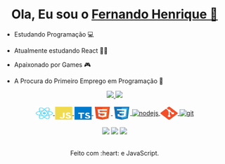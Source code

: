 <div>
  
  <h1 align="center">
    Ola, Eu sou o 
    <a href="https://www.linkedin.com/in/fernandohenrique654/">Fernando Henrique 👋</a>
  </h1>
  
  <p align="center">
    
  - Estudando Programação 💻
    
  - Atualmente estudando React 👨‍💻
    
  - Apaixonado por Games 🎮
    
  - A Procura do Primeiro Emprego em Programação 💼

  </p> 
  
</div>

<div align="center">
  
<a href="https://github.com/TI-fernando">
   <img height="180em" src="https://github-readme-stats.vercel.app/api?username=TI-fernando&show_icons=true&theme=tokyonight&include_all_commits=true&count_private=true"/>
   <img height="180em" src="https://github-readme-stats.vercel.app/api/top-langs/?username=TI-fernando&layout=compact&langs_count=6&theme=tokyonight"/>
</div>

<div align="center" valign="top"><br>
  <img align="center" alt="React" height="30" width="40" src="https://raw.githubusercontent.com/devicons/devicon/master/icons/react/react-original.svg">
  <img align="center" alt="Js" height="30" width="40" src="https://raw.githubusercontent.com/devicons/devicon/master/icons/javascript/javascript-plain.svg">
  <img align="center" alt="Js" height="30" width="40" src="https://raw.githubusercontent.com/devicons/devicon/master/icons/typescript/typescript-plain.svg">
  <img align="center" alt="HTML" height="30" width="40" src="https://raw.githubusercontent.com/devicons/devicon/master/icons/html5/html5-original.svg">
  <img align="center" alt="CSS" height="30" width="40" src="https://raw.githubusercontent.com/devicons/devicon/master/icons/css3/css3-original.svg">
  <img align="center" alt="nodejs" height="30" width="40" src="https://cdn.worldvectorlogo.com/logos/nodejs-icon.svg">
  <img align="center" alt="git" height="30" width="40" src="https://raw.githubusercontent.com/devicons/devicon/master/icons/git/git-original.svg">
  <img align="center" alt="git" height="30" width="40" src="https://cdn.jsdelivr.net/gh/devicons/devicon/icons/github/github-original.svg">
          
  
  
</div><br>

<div align="center">
  <a href="" target="_blank"><img src="https://img.shields.io/badge/-Instagram-%23E4405F?style=for-the-badge&logo=instagram&logoColor=white" target="_blank"></a>
  <a href="" target="_blank"><img src="https://img.shields.io/badge/-LinkedIn-%230077B5?style=for-the-badge&logo=linkedin&logoColor=white" target="_blank"></a> 
  <a href=""><img src="https://img.shields.io/badge/-Gmail-%23333?style=for-the-badge&logo=gmail&logoColor=white" target="_blank"></a>
</div> <br/>


<div align="center">
  <p>Feito com :heart: e JavaScript.</p>
</div>
